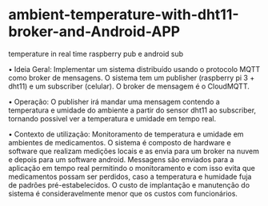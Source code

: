 # ambient-temperature-with-dht11-broker-and-Android-APP

temperature in real time raspberry pub e android sub

•	Ideia Geral: Implementar um sistema distribuído usando o protocolo MQTT como broker de mensagens. O sistema tem um publisher (raspberry pi 3 + dht11) e um subscriber (celular). O broker de mensagem é o CloudMQTT.

•	Operação: O publisher irá mandar uma mensagem contendo a temperatura e umidade do ambiente a partir do sensor dht11 ao subscriber, tornando possivel ver a temperatura e umidade em tempo real.

•	Contexto de utilização: Monitoramento de temperatura e umidade em ambientes de medicamentos. O sistema é composto de hardware e software que realizam medições locais e as envia para um broker na nuvem e depois para um software android. 
Messagens são enviados para a aplicação em tempo real permitindo o monitoramento e com isso evita que medicamentos possam ser perdidos, caso a temperatura e humidade fuja de padrões pré-estabelecidos. O custo de implantação e manutenção do sistema é consideravelmente menor que os custos com funcionários. 
